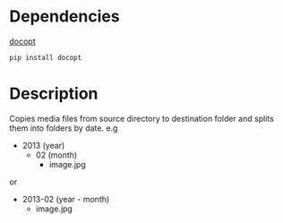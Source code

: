Dependencies
=========

[docopt](http://docopt.org/)
```sh
pip install docopt
```

Description
=========
Copies media files from source directory to destination folder
and splits them into folders by date.
e.g
* 2013 (year)
    + 02 (month)
        + image.jpg

or

* 2013-02 (year - month)
    + image.jpg
